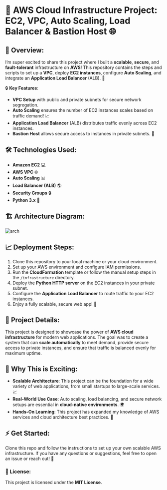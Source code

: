 
# 🚀 AWS Cloud Infrastructure Project: EC2, VPC, Auto Scaling, Load Balancer & Bastion Host 🌐

## 📢 Overview:
I’m super excited to share this project where I built a **scalable**, **secure**, and **fault-tolerant** infrastructure on **AWS**! This repository contains the steps and scripts to set up a **VPC**, deploy **EC2 instances**, configure **Auto Scaling**, and integrate an **Application Load Balancer** (ALB). 🔧

🔒 **Key Features**:
- **VPC Setup** with public and private subnets for secure network segregation.
- **Auto Scaling** ensures the number of EC2 instances scales based on traffic demand! 📈
- **Application Load Balancer** (ALB) distributes traffic evenly across EC2 instances.
- **Bastion Host** allows secure access to instances in private subnets. 🔑

## 🛠️ Technologies Used:
- **Amazon EC2** 💻  
- **AWS VPC** 🌐  
- **Auto Scaling** 📊  
- **Load Balancer (ALB)** 🌎  
- **Security Groups** 🔒  
- **Python 3.x** 🐍  

## 🏗️ Architecture Diagram:

![arch](https://github.com/user-attachments/assets/a22675f3-75ef-4a1e-ae79-ff1e43759dab)


## 📈 Deployment Steps:
1. Clone this repository to your local machine or your cloud environment.
2. Set up your AWS environment and configure IAM permissions.
3. Run the **CloudFormation** template or follow the manual setup steps in the `/infrastructure` directory.
4. Deploy the **Python HTTP server** on the EC2 instances in your private subnet.
5. Configure the **Application Load Balancer** to route traffic to your EC2 instances.
6. Enjoy a fully scalable, secure web app! 🎉

## 📑 Project Details:
This project is designed to showcase the power of **AWS cloud infrastructure** for modern web applications. The goal was to create a system that can **scale automatically** to meet demand, provide secure access to private instances, and ensure that traffic is balanced evenly for maximum uptime.

## 🌟 Why This is Exciting:
- **Scalable Architecture**: This project can be the foundation for a wide variety of web applications, from small startups to large-scale services. 📈  
- **Real-World Use Case**: Auto scaling, load balancing, and secure network setups are essential in **cloud-native environments**. 🌍  
- **Hands-On Learning**: This project has expanded my knowledge of AWS services and cloud architecture best practices. 🙌

## ⚡ Get Started:
Clone this repo and follow the instructions to set up your own scalable AWS infrastructure. If you have any questions or suggestions, feel free to open an issue or reach out! 🤝



### 📝 License:
This project is licensed under the **MIT License**.
